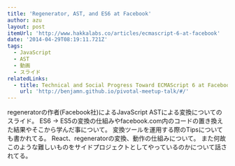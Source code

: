 ```yaml
---
title: 'Regenerator, AST, and ES6 at Facebook'
author: azu
layout: post
itemUrl: 'http://www.hakkalabs.co/articles/ecmascript-6-at-facebook'
date: '2014-04-29T08:19:11.721Z'
tags:
  - JavaScript
  - AST
  - 動画
  - スライド
relatedLinks:
  - title: Technical and Social Progress Toward ECMAScript 6 at Facebook
    url: 'http://benjamn.github.io/pivotal-meetup-talk/#/'
---
```

regeneratorの作者(Facebook社)によるJavaScript ASTによる変換についてのスライド。
ES6 -> ES5の変換の仕組みやfacebook.com内のコードの置き換えた結果やそこから学んだ事について。
変換ツールを運用する際のTipsについても書かれてる。
React、regeneratorの変換、動作の仕組みについて。
また何故このような難しいものをサイドプロジェクトとしてやっているのかについて話されてる。
